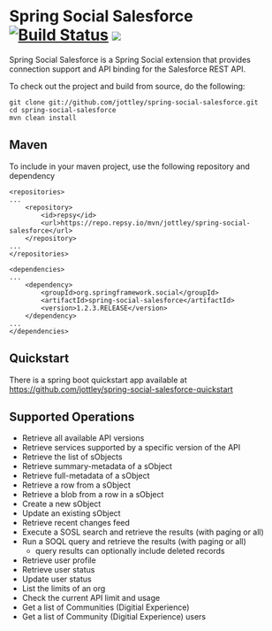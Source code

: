 # Spring Social Salesforce [![Build Status](https://travis-ci.org/jottley/spring-social-salesforce.svg?branch=master)](https://travis-ci.org/jottley/spring-social-salesforce) [![](https://img.shields.io/static/v1?label=Download&message=1.2.3.RELEASE&color=green)](https://repo.repsy.io/mvn/jottley/spring-social-salesforce/org/springframework/social/spring-social-salesforce/1.2.3.RELEASE)

Spring Social Salesforce is a Spring Social extension that provides connection support and API binding for the Salesforce
REST API.

To check out the project and build from source, do the following:

    git clone git://github.com/jottley/spring-social-salesforce.git
    cd spring-social-salesforce
    mvn clean install
    
## Maven
To include in your maven project, use the following repository and dependency

    <repositories>
    ...
        <repository>
            <id>repsy</id>
            <url>https://repo.repsy.io/mvn/jottley/spring-social-salesforce</url>
        </repository>
    ...
    </repositories>
    
    <dependencies>
    ...
        <dependency>
            <groupId>org.springframework.social</groupId>
            <artifactId>spring-social-salesforce</artifactId>
            <version>1.2.3.RELEASE</version>
        </dependency>
    ...
    </dependencies>
    
## Quickstart
There is a spring boot quickstart app available at https://github.com/jottley/spring-social-salesforce-quickstart

## Supported Operations
 - Retrieve all available API versions
 - Retrieve services supported by a specific version of the API
 - Retrieve the list of sObjects
 - Retrieve summary-metadata of a sObject
 - Retrieve full-metadata of a sObject
 - Retrieve a row from a sObject
 - Retrieve a blob from a row in a sObject
 - Create a new sObject
 - Update an existing sObject
 - Retrieve recent changes feed
 - Execute a SOSL search and retrieve the results (with paging or all)
 - Run a SOQL query and retrieve the results (with paging or all)
   - query results can optionally include deleted records
 - Retrieve user profile
 - Retrieve user status
 - Update user status
 - List the limits of an org
 - Check the current API limit and usage
 - Get a list of Communities (Digitial Experience)
 - Get a list of Community (Digitial Experience) users 
